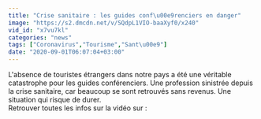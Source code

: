 ```yaml
---
title: "Crise sanitaire : les guides conf\u00e9renciers en danger"
image: "https://s2.dmcdn.net/v/SQdpL1VIO-baaXyf0/x240"
vid_id: "x7vu7kl"
categories: "news"
tags: ["Coronavirus","Tourisme","Sant\u00e9"]
date: "2020-09-01T06:07:04+03:00"
---
```

L'absence de touristes étrangers dans notre pays a été une véritable catastrophe pour les guides conférenciers. Une profession sinistrée depuis la crise sanitaire, car beaucoup se sont retrouvés sans revenus. Une situation qui risque de durer.  <br>Retrouver toutes les infos sur la vidéo sur : 
